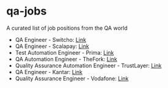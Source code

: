 # qa-jobs
A curated list of job positions from the QA world

- QA Engineer - Switcho: [Link](https://www.linkedin.com/jobs/view/3090634451)
- QA Engineer - Scalapay: [Link](https://www.linkedin.com/jobs/view/3030804585)
- Test Automation Engineer - Prima: [Link](https://www.linkedin.com/jobs/view/2990188700)
- QA Automation Engineer - TheFork: [Link](https://www.linkedin.com/jobs/view/3124539567)
- Quality Assurance Automation Engineer - TrustLayer: [Link](https://www.linkedin.com/jobs/view/3098342196)
- QA Engineer - Kantar: [Link](https://www.linkedin.com/jobs/view/3127515281)
- Quality Assurance Engineer - Vodafone: [Link](https://www.linkedin.com/jobs/view/3136617662)
